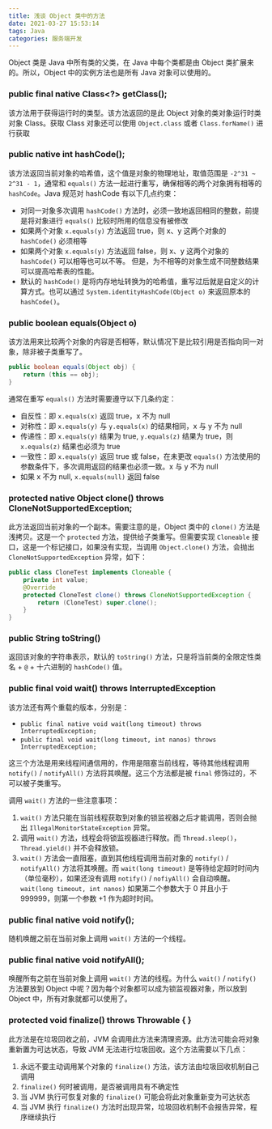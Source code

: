 ```yaml
---
title: 浅谈 Object 类中的方法
date: 2021-03-27 15:53:14
tags: Java
categories: 服务端开发
---
```


Object 类是 Java 中所有类的父类，在 Java 中每个类都是由 Object 类扩展来的。所以，Object 中的实例方法也是所有 Java 对象可以使用的。

<!-- more -->

### public final native Class<?> getClass();

该方法用于获得运行时的类型。该方法返回的是此 Object 对象的类对象运行时类对象 Class。获取 Class 对象还可以使用 `Object.class` 或者 `Class.forName()` 进行获取

### public native int hashCode();

该方法返回当前对象的哈希值，这个值是对象的物理地址，取值范围是 `-2^31 ~ 2^31 - 1`，通常和 `equals()` 方法一起进行重写，确保相等的两个对象拥有相等的 `hashCode`。Java 规范对 hashCode 有以下几点约束：

- 对同一对象多次调用 `hashCode()` 方法时，必须一致地返回相同的整数，前提是将对象进行 `equals()` 比较时所用的信息没有被修改
- 如果两个对象 `x.equals(y)` 方法返回 true，则 x、y 这两个对象的 `hashCode()` 必须相等
- 如果两个对象 `x.equals(y)` 方法返回 false，则 x、y 这两个对象的 `hashCode()` 可以相等也可以不等。 但是，为不相等的对象生成不同整数结果可以提高哈希表的性能。
- 默认的 `hashCode()` 是将内存地址转换为的哈希值，重写过后就是自定义的计算方式。也可以通过 `System.identityHashCode(Object o)` 来返回原本的 `hashCode()`。

### public boolean equals(Object o)

该方法用来比较两个对象的内容是否相等，默认情况下是比较引用是否指向同一对象，除非被子类重写了。

```Java
public boolean equals(Object obj) {
    return (this == obj);
}
```

通常在重写 `equals()` 方法时需要遵守以下几条约定：

- 自反性：即 `x.equals(x)` 返回 true，x 不为 null
- 对称性：即 `x.equals(y)` 与 `y.equals(x)` 的结果相同，x 与 y 不为 null
- 传递性：即 `x.equals(y)` 结果为 true, `y.equals(z)` 结果为 true，则 `x.equals(z)` 结果也必须为 true
- 一致性：即 `x.equals(y)` 返回 true 或 false，在未更改 `equals()` 方法使用的参数条件下，多次调用返回的结果也必须一致。x 与 y 不为 null
- 如果 x 不为 null, `x.equals(null)` 返回 false

### protected native Object clone() throws CloneNotSupportedException;

此方法返回当前对象的一个副本。需要注意的是，Object 类中的 `clone()` 方法是浅拷贝。这是一个 `protected` 方法，提供给子类重写。但需要实现 `Cloneable` 接口，这是一个标记接口，如果没有实现，当调用 `Object.clone()` 方法，会抛出 `CloneNotSupportedException` 异常，如下：

```Java
public class CloneTest implements Cloneable {
    private int value;
    @Override
    protected CloneTest clone() throws CloneNotSupportedException {
        return (CloneTest) super.clone();
    }
}
```

### public String toString()

返回该对象的字符串表示，默认的 `toString()` 方法，只是将当前类的全限定性类名 + `@` + 十六进制的 `hashCode()` 值。

### public final void wait() throws InterruptedException

该方法还有两个重载的版本，分别是：

- `public final native void wait(long timeout) throws InterruptedException;`
- `public final void wait(long timeout, int nanos) throws InterruptedException;`

这三个方法是用来线程间通信用的，作用是阻塞当前线程，等待其他线程调用 `notify()` / `notifyAll()` 方法将其唤醒。这三个方法都是被 `final` 修饰过的，不可以被子类重写。

调用 `wait()` 方法的一些注意事项：

1. `wait()` 方法只能在当前线程获取到对象的锁监视器之后才能调用，否则会抛出 `IllegalMonitorStateException` 异常。
2. 调用 `wait()` 方法，线程会将锁监视器进行释放。而 `Thread.sleep()`，`Thread.yield()` 并不会释放锁。
3. `wait()` 方法会一直阻塞，直到其他线程调用当前对象的 `notify()` / `notifyAll()` 方法将其唤醒。而 `wait(long timeout)` 是等待给定超时时间内（单位毫秒），如果还没有调用 `notify()` / `nofiyAll()` 会自动唤醒。`wait(long timeout, int nanos)` 如果第二个参数大于 0 并且小于 999999，则第一个参数 +1 作为超时时间。

### public final native void notify();

随机唤醒之前在当前对象上调用 `wait()` 方法的一个线程。

### public final native void notifyAll();

唤醒所有之前在当前对象上调用 `wait()` 方法的线程。为什么 `wait()` / `notify()` 方法要放到 Object 中呢？因为每个对象都可以成为锁监视器对象，所以放到 Object 中，所有对象就都可以使用了。

### protected void finalize() throws Throwable { }

此方法是在垃圾回收之前，JVM 会调用此方法来清理资源。此方法可能会将对象重新置为可达状态，导致 JVM 无法进行垃圾回收。这个方法需要以下几点：

1. 永远不要主动调用某个对象的 `finalize()` 方法，该方法由垃圾回收机制自己调用
2. `finalize()` 何时被调用，是否被调用具有不确定性
3. 当 JVM 执行可恢复对象的 `finalize()` 可能会将此对象重新变为可达状态
4. 当 JVM 执行 `finalize()` 方法时出现异常，垃圾回收机制不会报告异常，程序继续执行

